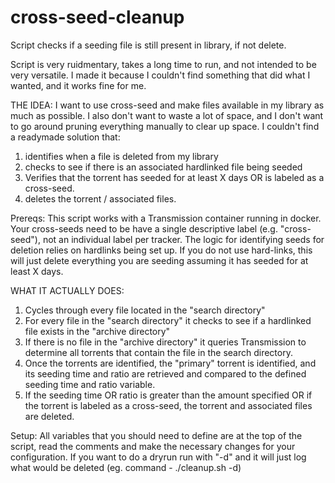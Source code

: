# cross-seed-cleanup
Script checks if a seeding file is still present in library, if not delete.

Script is very ruidmentary, takes a long time to run, and not intended to be very versatile. I made it because I couldn't find something that did what I wanted, and it works fine for me.

THE IDEA:
I want to use cross-seed and make files available in my library as much as possible. I also don't want to waste a lot of space, and I don't want to go around pruning everything manually to clear up space. I couldn't find a readymade solution that:
1) identifies when a file is deleted from my library
2) checks to see if there is an associated hardlinked file being seeded
3) Verifies that the torrent has seeded for at least X days OR is labeled as a cross-seed.
4) deletes the torrent / associated files.

Prereqs:
This script works with a Transmission container running in docker. 
Your cross-seeds need to be have a single descriptive label (e.g. "cross-seed"), not an individual label per tracker.
The logic for identifying seeds for deletion relies on hardlinks being set up. If you do not use hard-links, this will just delete everything you are seeding assuming it has seeded for at least X days.

WHAT IT ACTUALLY DOES:
1) Cycles through every file located in the "search directory"
2) For every file in the "search directory" it checks to see if a hardlinked file exists in the "archive directory"
3) If there is no file in the "archive directory" it queries Transmission to determine all torrents that contain the file in the search directory.
4) Once the torrents are identified, the "primary" torrent is identified, and its seeding time and ratio are retrieved and compared to the defined seeding time and ratio variable.
5) If the seeding time OR ratio is greater than the amount specified OR if the torrent is labeled as a cross-seed, the torrent and associated files are deleted.

Setup:
All variables that you should need to define are at the top of the script, read the comments and make the necessary changes for your configuration. If you want to do a dryrun run with "-d" and it will just log what would be deleted (eg. command - ./cleanup.sh -d)
